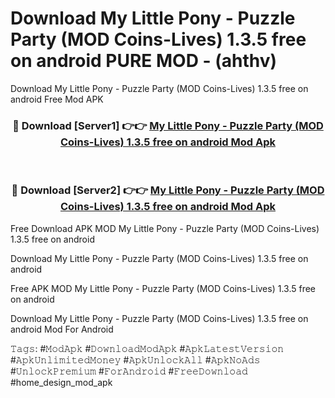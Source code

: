# Download My Little Pony - Puzzle Party (MOD Coins-Lives) 1.3.5 free on android PURE MOD - (ahthv)
Download My Little Pony - Puzzle Party (MOD Coins-Lives) 1.3.5 free on android Free Mod APK

<div align="center">
<h3>🔴 Download [Server1] 👉👉 <a href="https://apk-comot.site?title=My_Little_Pony_-_Puzzle_Party_(MOD_Coins-Lives)_1.3.5_free_on_android">My Little Pony - Puzzle Party (MOD Coins-Lives) 1.3.5 free on android Mod Apk</a></h3><br>

<h3>🔴 Download [Server2] 👉👉 <a href="https://apk-comot.site?title=My_Little_Pony_-_Puzzle_Party_(MOD_Coins-Lives)_1.3.5_free_on_android">My Little Pony - Puzzle Party (MOD Coins-Lives) 1.3.5 free on android Mod Apk</a></h3>
</div>


Free Download APK MOD My Little Pony - Puzzle Party (MOD Coins-Lives) 1.3.5 free on android

Download My Little Pony - Puzzle Party (MOD Coins-Lives) 1.3.5 free on android 

Free APK MOD My Little Pony - Puzzle Party (MOD Coins-Lives) 1.3.5 free on android 

Download My Little Pony - Puzzle Party (MOD Coins-Lives) 1.3.5 free on android Mod For Android

𝚃𝚊𝚐𝚜: #𝙼𝚘𝚍𝙰𝚙𝚔 #𝙳𝚘𝚠𝚗𝚕𝚘𝚊𝚍𝙼𝚘𝚍𝙰𝚙𝚔 #𝙰𝚙𝚔𝙻𝚊𝚝𝚎𝚜𝚝𝚅𝚎𝚛𝚜𝚒𝚘𝚗 #𝙰𝚙𝚔𝚄𝚗𝚕𝚒𝚖𝚒𝚝𝚎𝚍𝙼𝚘𝚗𝚎𝚢 #𝙰𝚙𝚔𝚄𝚗𝚕𝚘𝚌𝚔𝙰𝚕𝚕 #𝙰𝚙𝚔𝙽𝚘𝙰𝚍𝚜 #𝚄𝚗𝚕𝚘𝚌𝚔𝙿𝚛𝚎𝚖𝚒𝚞𝚖 #𝙵𝚘𝚛𝙰𝚗𝚍𝚛𝚘𝚒𝚍 #𝙵𝚛𝚎𝚎𝙳𝚘𝚠𝚗𝚕𝚘𝚊𝚍 #home_design_mod_apk